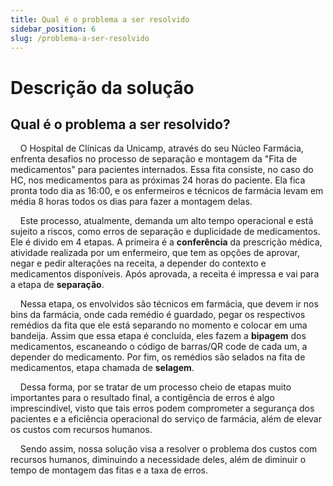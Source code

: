 ```yaml
---
title: Qual é o problema a ser resolvido
sidebar_position: 6
slug: /problema-a-ser-resolvido
---
```


# Descrição da solução

## Qual é o problema a ser resolvido?

&nbsp;&nbsp;&nbsp;&nbsp;O Hospital de Clínicas da Unicamp, através do seu Núcleo Farmácia, enfrenta desafios no processo de separação e montagem da "Fita de medicamentos" para pacientes internados. Essa fita consiste, no caso do HC, nos medicamentos para as próximas 24 horas do paciente. Ela fica pronta todo dia as 16:00, e os enfermeiros e técnicos de farmácia levam em média 8 horas todos os dias para fazer a montagem delas. 

&nbsp;&nbsp;&nbsp;&nbsp;Este processo, atualmente, demanda um alto tempo operacional e está sujeito a riscos, como erros de separação e duplicidade de medicamentos. Ele é divido em 4 etapas. A primeira é a **conferência** da prescrição médica, atividade realizada por um enfermeiro, que tem as opções de aprovar, negar e pedir alterações na receita, a depender do contexto e medicamentos disponíveis. Após aprovada, a receita é impressa e vai para a etapa de **separação**.

&nbsp;&nbsp;&nbsp;&nbsp;Nessa etapa, os envolvidos são técnicos em farmácia, que devem ir nos bins da farmácia, onde cada remédio é guardado, pegar os respectivos remédios da fita que ele está separando no momento e colocar em uma bandeija. Assim que essa etapa é concluída, eles fazem a **bipagem** dos medicamentos, escaneando o código de barras/QR code de cada um, a depender do medicamento. Por fim, os remédios são selados na fita de medicamentos, etapa chamada de **selagem**.

&nbsp;&nbsp;&nbsp;&nbsp;Dessa forma, por se tratar de um processo cheio de etapas muito importantes para o resultado final, a contigência de erros é algo imprescindível, visto que tais erros podem comprometer a segurança dos pacientes e a eficiência operacional do serviço de farmácia, além de elevar os custos com recursos humanos.

&nbsp;&nbsp;&nbsp;&nbsp;Sendo assim, nossa solução visa a resolver o problema dos custos com recursos humanos, diminuindo a necessidade deles, além de diminuir o tempo de montagem das fitas e a taxa de erros.

